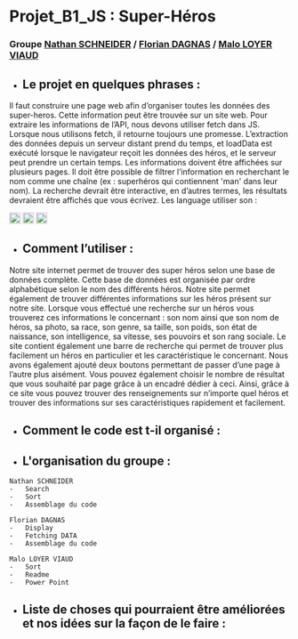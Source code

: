 # Projet_B1_JS : Super-Héros


### Groupe [Nathan SCHNEIDER](https://github.com/NatSch45) / [Florian DAGNAS](https://github.com/Flodagnas) / [Malo LOYER VIAUD](https://github.com/Amol44)


- ## **Le projet en quelques phrases :**
Il faut construire une page web afin d’organiser toutes les données des super-heros. Cette information peut être trouvée sur un site web.
Pour extraire les informations de l’API, nous devons utiliser fetch dans JS. Lorsque nous utilisons fetch, il retourne toujours une promesse.
L’extraction des données depuis un serveur distant prend du temps, et loadData est exécuté lorsque le navigateur reçoit les données des héros, et le serveur peut prendre un certain temps.
Les informations doivent être affichées sur plusieurs pages.
Il doit être possible de filtrer l’information en recherchant le nom comme une chaîne (ex : superhéros qui contiennent 'man' dans leur nom).
La recherche devrait être interactive, en d’autres termes, les résultats devraient être affichés que vous écrivez.
Les language utiliser son :

<img src="https://cdn.iconscout.com/icon/free/png-256/javascript-2752148-2284965.png" width="20" height="20" name="Java Script">
<img src="https://cdn2.iconfinder.com/data/icons/social-icon-3/512/social_style_3_html5-512.png" width="20" height="20" name="HTML5">
<img src="https://cdn.pixabay.com/photo/2017/08/05/11/16/logo-2582747_960_720.png" width="20" height="20" name="CSS3">


- ## **Comment l’utiliser :**
Notre site internet permet de trouver des super héros selon une base de données complète. Cette base de données est organisée par ordre alphabétique selon le nom des différents héros. Notre site permet également de trouver différentes informations sur les héros présent sur notre site. Lorsque vous effectué une recherche sur un héros vous trouverez ces informations le concernant : son nom ainsi que son nom de héros, sa photo, sa race, son genre, sa taille, son poids, son état de naissance, son intelligence, sa vitesse, ses pouvoirs et son rang sociale. Le site contient également une barre de recherche qui permet de trouver plus facilement un héros en particulier et les caractéristique le concernant. Nous avons également ajouté deux boutons permettant de passer d’une page à l’autre plus aisément. Vous pouvez également choisir le nombre de résultat que vous souhaité par page grâce à un encadré dédier à ceci. Ainsi, grâce à ce site vous pouvez trouver des renseignements sur n’importe quel héros et trouver des informations sur ses caractéristiques rapidement et facilement.


- ## **Comment le code est t-il organisé :**


- ## **L'organisation du groupe :**
```
Nathan SCHNEIDER
- 	Search
-	Sort
-	Assemblage du code
```
```
Florian DAGNAS
-	Display
-	Fetching DATA
-	Assemblage du code
```
```
Malo LOYER VIAUD
-	Sort
-	Readme
-	Power Point
```


- ##  **Liste de choses qui pourraient être améliorées et nos idées sur la façon de le faire :**
